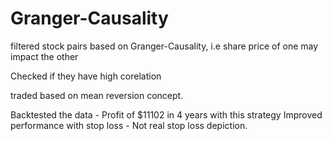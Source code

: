 # Granger-Causality

filtered stock pairs based on Granger-Causality, i.e share price of one may impact the other

Checked if they have high corelation

traded based on mean reversion concept.

Backtested the data - Profit of $11102 in 4 years with this strategy
Improved performance with stop loss - Not real stop loss depiction.
